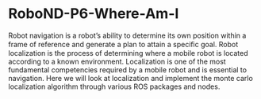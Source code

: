 # RoboND-P6-Where-Am-I
 
Robot navigation is a robot’s ability to determine its own position within a frame of reference and generate a plan to attain a speciﬁc goal. Robot localization is the process of determining where a mobile robot is located according to a known environment. Localization is one of the most fundamental competencies required by a mobile robot and is essential to navigation. Here we will look at localization and implement the monte carlo localization algorithm through various ROS packages and nodes.
